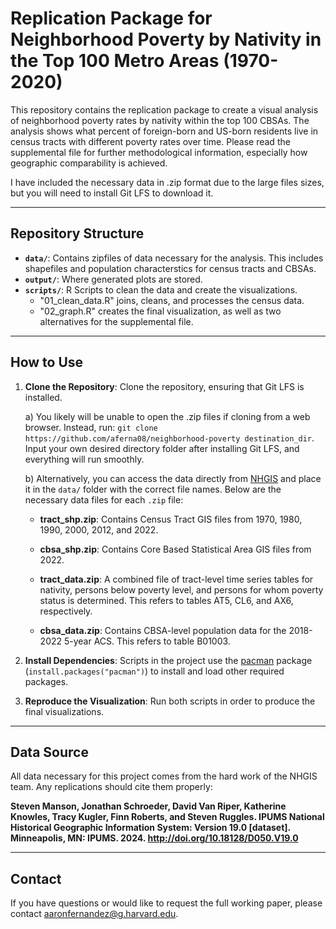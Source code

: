# Replication Package for Neighborhood Poverty by Nativity in the Top 100 Metro Areas (1970-2020)

This repository contains the replication package to create a visual analysis of neighborhood poverty rates by nativity within the top 100 CBSAs. The analysis shows what percent of foreign-born and US-born residents live in census tracts with different poverty rates over time. Please read the supplemental file for further methodological information, especially how geographic comparability is achieved.

I have included the necessary data in .zip format due to the large files sizes, but you will need to install Git LFS to download it.

------------------------------------------------------------------------

## Repository Structure

-   **`data/`**: Contains zipfiles of data necessary for the analysis. This includes shapefiles and population characterstics for census tracts and CBSAs.
-   **`output/`**: Where generated plots are stored.
-   **`scripts/`**: R Scripts to clean the data and create the visualizations.
    -   "01_clean_data.R" joins, cleans, and processes the census data.
    -   "02_graph.R" creates the final visualization, as well as two alternatives for the supplemental file.

------------------------------------------------------------------------

## How to Use

1.  **Clone the Repository**: Clone the repository, ensuring that Git LFS is installed.

    a)  You likely will be unable to open the .zip files if cloning from a web browser. Instead, run: `git clone https://github.com/aferna08/neighborhood-poverty destination_dir`. Input your own desired directory folder after installing Git LFS, and everything will run smoothly.

    b)  Alternatively, you can access the data directly from [NHGIS](https://www.nhgis.org/) and place it in the `data/` folder with the correct file names. Below are the necessary data files for each `.zip` file:

    -   **tract_shp.zip**: Contains Census Tract GIS files from 1970, 1980, 1990, 2000, 2012, and 2022.
    
    -   **cbsa_shp.zip**: Contains Core Based Statistical Area GIS files from 2022.
    
    -   **tract_data.zip**: A combined file of tract-level time series tables for nativity, persons below poverty level, and persons for whom poverty status is determined. This refers to tables AT5, CL6, and AX6, respectively.
    
    -   **cbsa_data.zip**: Contains CBSA-level population data for the 2018-2022 5-year ACS. This refers to table B01003.

2.  **Install Dependencies**: Scripts in the project use the [pacman](https://cran.r-project.org/web/packages/pacman/index.html) package (`install.packages("pacman")`) to install and load other required packages.

3.  **Reproduce the Visualization**: Run both scripts in order to produce the final visualizations.

------------------------------------------------------------------------

## Data Source

All data necessary for this project comes from the hard work of the NHGIS team. Any replications should cite them properly:

**Steven Manson, Jonathan Schroeder, David Van Riper, Katherine Knowles, Tracy Kugler, Finn Roberts, and Steven Ruggles. IPUMS National Historical Geographic Information System: Version 19.0 [dataset]. Minneapolis, MN: IPUMS. 2024. <http://doi.org/10.18128/D050.V19.0>**

------------------------------------------------------------------------

## Contact

If you have questions or would like to request the full working paper, please contact [aaronfernandez\@g.harvard.edu](mailto:aaronfernandez@g.harvard.edu).
